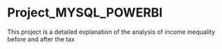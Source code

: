 # Project_MYSQL_POWERBI
This project is a detailed explanation of the analysis of income inequality before and after the tax

